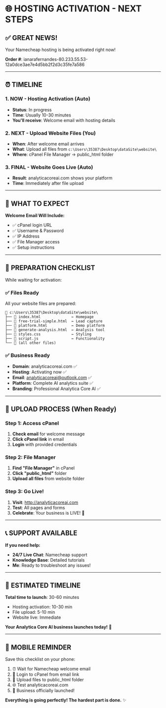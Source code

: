 # 🌐 HOSTING ACTIVATION - NEXT STEPS

## ✅ GREAT NEWS! 
Your Namecheap hosting is being activated right now!

**Order #**: ianarafernandes-80.233.55.53-12a0dce3ae7e4d5bb2f2d3c35fe7a586

---

## ⏰ TIMELINE

### 1. **NOW** - Hosting Activation (Auto)
- **Status**: In progress
- **Time**: Usually 10-30 minutes
- **You'll receive**: Welcome email with hosting details

### 2. **NEXT** - Upload Website Files (You)
- **When**: After welcome email arrives
- **What**: Upload all files from `c:\Users\35387\Desktop\dataSite\website\`
- **Where**: cPanel File Manager → public_html folder

### 3. **FINAL** - Website Goes Live (Auto)
- **Result**: analyticacoreai.com shows your platform
- **Time**: Immediately after file upload

---

## 📧 WHAT TO EXPECT

**Welcome Email Will Include:**
- ✅ cPanel login URL
- ✅ Username & Password
- ✅ IP Address
- ✅ File Manager access
- ✅ Setup instructions

---

## 🎯 PREPARATION CHECKLIST

While waiting for activation:

### ✅ Files Ready
All your website files are prepared:
```
📁 c:\Users\35387\Desktop\dataSite\website\
├── 📄 index.html              ← Homepage
├── 📄 free-trial-simple.html  ← Lead capture
├── 📄 platform.html           ← Demo platform  
├── 📄 generate-analysis.html  ← Analysis tool
├── 📄 styles.css              ← Styling
├── 📄 script.js               ← Functionality
└── 📄 (all other files)
```

### ✅ Business Ready
- **Domain**: analyticacoreai.com ✅
- **Hosting**: Activating now ✅  
- **Email**: analyticacoreai@outlook.com ✅
- **Platform**: Complete AI analytics suite ✅
- **Branding**: Professional Analytica Core AI ✅

---

## 🚀 UPLOAD PROCESS (When Ready)

### Step 1: Access cPanel
1. **Check email** for welcome message
2. **Click cPanel link** in email
3. **Login** with provided credentials

### Step 2: File Manager
1. **Find "File Manager"** in cPanel
2. **Click "public_html"** folder
3. **Upload all files** from website folder

### Step 3: Go Live!
1. **Visit**: http://analyticacoreai.com
2. **Test**: All pages and forms
3. **Celebrate**: Your business is LIVE! 🎉

---

## 📞 SUPPORT AVAILABLE

**If you need help:**
- **24/7 Live Chat**: Namecheap support
- **Knowledge Base**: Detailed tutorials
- **Me**: Ready to troubleshoot any issues!

---

## 🎯 ESTIMATED TIMELINE

**Total time to launch**: 30-60 minutes
- Hosting activation: 10-30 min
- File upload: 5-10 min  
- Website live: Immediate

**Your Analytica Core AI business launches today!** 🚀

---

## 📱 MOBILE REMINDER

Save this checklist on your phone:
1. ⏰ Wait for Namecheap welcome email
2. 🔐 Login to cPanel from email link
3. 📁 Upload files to public_html folder
4. 🌐 Test analyticacoreai.com
5. 🎉 Business officially launched!

**Everything is going perfectly! The hardest part is done.** ✨

